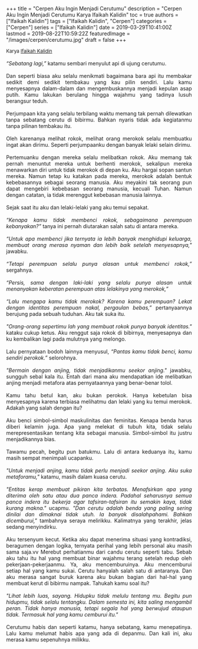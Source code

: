 +++
title = "Cerpen Aku Ingin Menjadi Cerutumu"
description = "Cerpen Aku Ingin Menjadi Cerutumu Karya Ifaikah Kalidin"
toc = true
authors = ["Ifaikah Kalidin"]
tags = ["Ifaikah Kalidin", "Cerpen"]
categories = ["Cerpen"]
series = ["Ifaikah Kalidin"]
date = 2019-03-29T10:41:00Z
lastmod = 2019-08-22T10:59:22Z
featuredImage = "/images/cerpen/cerutumu.jpg"
draft = false
+++

<div style="text-align: justify;">
<div style="font-size: small;">Karya <a href="/authors/ifaikah-kalidin/" target="_blank">Ifaikah Kalidin</a></div><br />
<i>“Sebatang lagi,”</i> katamu sembari menyulut api di ujung cerutumu.<br /><br />
Dan seperti biasa aku selalu menikmati bagaimana bara api itu membakar sedikit demi sedikit tembakau yang kau pilin sendiri. Lalu kamu menyesapnya dalam-dalam dan mengembuskannya menjadi kepulan asap putih. Kamu lakukan berulang hingga wajahmu yang tadinya lusuh berangsur teduh.<br /><br />
Perjumpaan kita yang selalu terbilang waktu memang tak pernah dilewatkan tanpa sebatang cerutu di bibirmu. Bahkan nyaris tidak ada kegiatanmu tanpa pilinan tembakau itu.<br /><br />
Oleh karenanya melihat rokok, melihat orang merokok selalu membuatku ingat akan dirimu. Seperti perjumpaanku dengan banyak lelaki selain dirimu.<br /><br />
Pertemuanku dengan mereka selalu melibatkan rokok. Aku memang tak pernah menuntut mereka untuk berhenti merokok, sekalipun mereka menawarkan diri untuk tidak merokok di depan ku. Aku hargai sopan santun mereka. Namun tetap ku katakan pada mereka, merokok adalah bentuk kebebasannya sebagai seorang manusia. Aku meyakini tak seorang pun dapat mengebiri kebebasan seorang manusia, kecuali Tuhan. Namun dengan catatan, ia tidak merenggut kebebasan manusia lainnya.<br /><br />
Sejak saat itu aku dan lelaki-lelaki yang aku temui sepakat.<br /><br />
<i>“Kenapa kamu tidak membenci rokok, sebagaimana perempuan kebanyakan?”</i> tanya ini pernah diutarakan salah satu di antara mereka.<br /><br />
<i>“Untuk apa membenci jika ternyata ia lebih banyak menghidupi keluarga, membuat orang merasa nyaman dan lebih baik setelah menyesapnya,"</i> jawabku.<br /><br />
<i>“Tetapi perempuan selalu punya alasan untuk membenci rokok,” </i>sergahnya.<br /><br />
<i>“Persis, sama dengan laki-laki yang selalu punya alasan untuk menanyakan keberatan perempuan atas lelakinya yang merokok,”</i><br /><br />
<i>“Lalu mengapa kamu tidak merokok? Karena kamu perempuan? Lekat dengan identitas perempuan nakal, pergaulan bebas,”</i> pertanyaannya berujung pada sebuah tuduhan. Aku tak suka itu.<br /><br />
<i>"Orang-orang sepertimu lah yang membuat rokok punya banyak identitas."</i> kataku cukup ketus. Aku renggut saja rokok di bibirnya, menyesapnya dan ku kembalikan lagi pada mulutnya yang melongo.<br /><br />
Lalu pernyataan bodoh lainnya menyusul, <i>“Pantas kamu tidak benci, kamu sendiri perokok.” </i>selorohnya.<br /><br />
<i>"Bermain dengan anjing, tidak menjadikanmu seekor anjing."</i> jawabku, sungguh sebal kala itu. Entah dari mana aku mendapatkan ide melibatkan anjing menjadi metafora atas pernyataannya yang benar-benar tolol.<br /><br />
Kamu tahu betul kan, aku bukan perokok. Hanya kebetulan bisa menyesapnya karena terbiasa melihatmu dan lelaki yang ku temui merokok. Adakah yang salah dengan itu?<br /><br />
Aku benci simbol-simbol maskulinitas dan feminitas. Kenapa benda harus diberi kelamin juga. Apa yang melekat di tubuh kita, tidak selalu merepresentasikan tentang kita sebagai manusia. Simbol-simbol itu justru menjadikannya bias.<br /><br />
Tawamu pecah, begitu pun batukmu. Lalu di antara keduanya itu, kamu masih sempat menimpali ucapanku.<br /><br />
<i>"Untuk menjadi anjing, kamu tidak perlu menjadi seekor anjing. Aku suka metaforamu,"</i> katamu, masih dalam kuasa cerutu.<br /><br />
<i>"Entitas kerap membuat pikiran kita terbatas. Menafsirkan apa yang diterima oleh satu atau dua panca indera. Padahal seharusnya semua panca indera itu bekerja agar tafsiran-tafsiran itu semakin kaya, tidak kurang makna." </i>ucapmu. <i>"Dan cerutu adalah benda yang paling sering dinilai dan dimaknai tidak utuh. Ia banyak disalahpahami. Bahkan dicemburui,"</i> tambahnya seraya melirikku. Kalimatnya yang terakhir, jelas sedang menyindirku.<br /><br />
Aku tersenyum kecut. Ketika aku dapat menerima situasi yang kontradiksi, beragumen dengan logika, ternyata perihal yang lebih personal aku masih sama saja.vv
Merebut perhatianmu dari candu cerutu seperti tabu. Sebab aku tahu itu hal yang membuat binar wajahmu terang setelah redup oleh pekerjaan-pekerjaanmu. Ya, aku mencemburuinya. Aku mencemburui setiap hal yang kamu sukai. Cerutu hanyalah salah satu di antaranya. Dan aku merasa sangat buruk karena aku bukan bagian dari hal-hal yang membuat kerut di bibirmu nampak. Tahukah kamu soal itu?<br /><br />
<i>"Lihat lebih luas, sayang. Hidupku tidak melulu tentang mu. Begitu pun hidupmu, tidak selalu tentangku. Dalam semesta ini, kita saling mengambil peran. Tidak hanya manusia, tetapi segala hal yang berwujud ataupun tidak. Termasuk hal yang kamu cemburui itu."</i><br /><br />
Cerutumu habis dan seperti katamu, hanya sebatang, kamu menepatinya. Lalu kamu melumat habis apa yang ada di depanmu. Dan kali ini, aku merasa kamu sepenuhnya milikku.</div>
